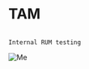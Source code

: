 # TAM 
                                                                        Internal RUM testing
<img
  class="fit-picture"
  src="/C:\Users\AmarKumarMahto\Desktop/Me.jpg"
  alt="Me" />

